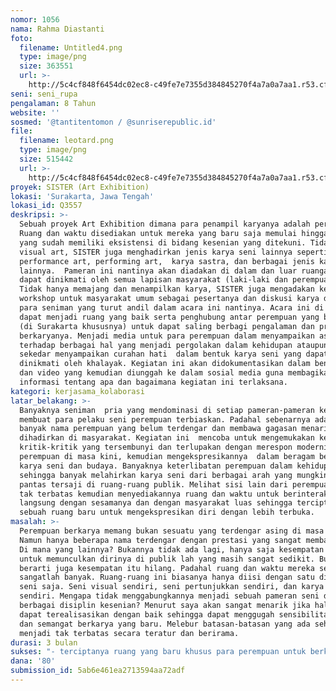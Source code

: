 ```yaml
---
nomor: 1056
nama: Rahma Diastanti
foto:
  filename: Untitled4.png
  type: image/png
  size: 363551
  url: >-
    http://5c4cf848f6454dc02ec8-c49fe7e7355d384845270f4a7a0a7aa1.r53.cf2.rackcdn.com/90a2395e-29dd-4e19-a42c-e1fbe8d43ab3/Untitled4.png
seni: seni_rupa
pengalaman: 8 Tahun
website: ''
sosmed: '@tantitentomon / @sunriserepublic.id'
file:
  filename: leotard.png
  type: image/png
  size: 515442
  url: >-
    http://5c4cf848f6454dc02ec8-c49fe7e7355d384845270f4a7a0a7aa1.r53.cf2.rackcdn.com/4a93c248-8df9-4aed-a193-088e1428f8b4/leotard.png
proyek: SISTER (Art Exhibition)
lokasi: 'Surakarta, Jawa Tengah'
lokasi_id: Q3557
deskripsi: >-
  Sebuah proyek Art Exhibition dimana para penampil karyanya adalah perempuan.
  Ruang dan waktu disediakan untuk mereka yang baru saja memulai hingga mereka
  yang sudah memiliki eksistensi di bidang kesenian yang ditekuni. Tidak hanya
  visual art, SISTER juga menghadirkan jenis karya seni lainnya seperti
  performance art, performing art,  karya sastra, dan berbagai jenis karya
  lainnya.  Pameran ini nantinya akan diadakan di dalam dan luar ruangan serta
  dapat dinikmati oleh semua lapisan masyarakat (laki-laki dan perempuan). 
  Tidak hanya memajang dan menampilkan karya, SISTER juga mengadakan kegiatan
  workshop untuk masyarakat umum sebagai pesertanya dan diskusi karya dengan
  para seniman yang turut andil dalam acara ini nantinya. Acara ini di harap
  dapat menjadi ruang yang baik serta penghubung antar perempuan yang berkarya
  (di Surakarta khususnya) untuk dapat saling berbagi pengalaman dan proses
  berkaryanya. Menjadi media untuk para perempuan dalam menyampaikan aspirasinya
  terhadap berbagai hal yang menjadi pergolakan dalam kehidupan ataupun hanya
  sekedar menyampaikan curahan hati  dalam bentuk karya seni yang dapat
  dinikmati oleh khalayak. Kegiatan ini akan didokumentasikan dalam bentuk foto
  dan video yang kemudian diunggah ke dalam sosial media guna membagikan
  informasi tentang apa dan bagaimana kegiatan ini terlaksana.
kategori: kerjasama_kolaborasi
latar_belakang: >-
  Banyaknya seniman  pria yang mendominasi di setiap pameran-pameran kesenian
  membuat para pelaku seni perempuan terbiaskan. Padahal sebenarnya ada cukup
  banyak nama perempuan yang belum terdengar dan membawa gagasan menarik untuk
  dihadirkan di masyarakat. Kegiatan ini  mencoba untuk mengemukakan kembali
  kritik-kritik yang tersembunyi dan terlupakan dengan merespon modernitas
  perempuan di masa kini, kemudian mengekspresikannya  dalam beragam bentuk
  karya seni dan budaya. Banyaknya keterlibatan perempuan dalam kehidupan dunia,
  sehingga banyak melahirkan karya seni dari berbagai arah yang mungkin sangat
  pantas tersaji di ruang-ruang publik. Melihat sisi lain dari perempuan yang
  tak terbatas kemudian menyediakannya ruang dan waktu untuk berinteraksi
  langsung dengan sesamanya dan dengan masyarakat luas sehingga terciptanya
  sebuah ruang baru untuk mengekspresikan diri dengan lebih terbuka.
masalah: >-
  Perempuan berkarya memang bukan sesuatu yang terdengar asing di masa sekarang.
  Namun hanya beberapa nama terdengar dengan prestasi yang sangat membanggakan.
  Di mana yang lainnya? Bukannya tidak ada lagi, hanya saja kesempatan mereka
  untuk memunculkan dirinya di publik lah yang masih sangat sedikit. Bukan
  berarti juga kesempatan itu hilang. Padahal ruang dan waktu mereka sebenarnya
  sangatlah banyak. Ruang-ruang ini biasanya hanya diisi dengan satu disiplin
  seni saja. Seni visual sendiri, seni pertunjukkan sendiri, dan karya sastra
  sendiri. Mengapa tidak menggabungkannya menjadi sebuah pameran seni dengan
  berbagai disiplin kesenian? Menurut saya akan sangat menarik jika hal tersebut
  dapat terealisasikan dengan baik sehingga dapat menggugah sensibilitas rasa
  dan semangat berkarya yang baru. Melebur batasan-batasan yang ada sehingga
  menjadi tak terbatas secara teratur dan berirama. 
durasi: 3 bulan
sukses: "- terciptanya ruang yang baru khusus para perempuan untuk berkarya bersama.\r\n- dapat melibatkan sebanyak mungkin perempuan yang berkarya (bukan hanya seniman).\r\n- menggugah rasa percaya diri para perempuan untuk terus aktif berkarya dan saling menginspirasi satu sama lain.\r\n- menghadirkan lintas disiplin seni dan saling bertukar pengetahuan serta pengalaman dari masing-masing pelaku seninya.\r\n- menjalankan semua recanana kegiatan sesuai dengan waktunya.\r\n- terselenggaranya kembali kegiatan serupa dengan tema-tema yang lain di tahun berikutnya."
dana: '80'
submission_id: 5ab6e461ea2713594aa72adf
---
```

